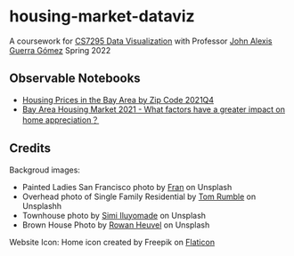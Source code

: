 # housing-market-dataviz

A coursework for [CS7295 Data Visualization](https://johnguerra.co/classes/data_visualization_spring_2022/) with Professor [John Alexis Guerra Gómez](http://johnguerra.co/) Spring 2022

## Observable Notebooks

- [Housing Prices in the Bay Area by Zip Code 2021Q4](https://observablehq.com/@yeqingh/bay-area-housing-prices-2021q4)
- [Bay Area Housing Market 2021 - What factors have a greater impact on home appreciation？](https://observablehq.com/@yeqingh/bay-area-housing-market-2021)

## Credits

Backgroud images:

- Painted Ladies San Francisco photo by [Fran](https://unsplash.com/photos/0WCwFcAnSLw?utm_source=unsplash&utm_medium=referral&utm_content=creditShareLink) on Unsplash
- Overhead photo of Single Family Residential by [Tom Rumble](https://unsplash.com/photos/7lvzopTxjOU?utm_source=unsplash&utm_medium=referral&utm_content=creditShareLink) on Unsplashh
- Townhouse photo by [Simi Iluyomade](https://unsplash.com/photos/MLbnzuPaKVk?utm_source=unsplash&utm_medium=referral&utm_content=creditShareLink) on Unsplash
- Brown House Photo by [Rowan Heuvel](https://unsplash.com/photos/bjej8BY1JYQ?utm_source=unsplash&utm_medium=referral&utm_content=creditShareLink) on Unsplash

Website Icon:
Home icon created by Freepik on [Flaticon](https://www.flaticon.com/free-icons/home)

